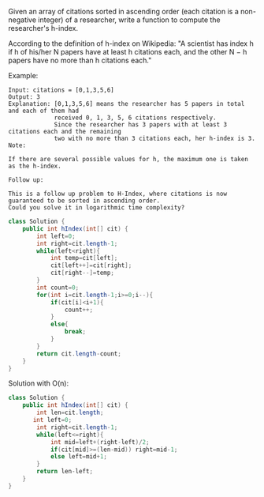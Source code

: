 Given an array of citations sorted in ascending order (each citation is a non-negative integer) of a researcher, write a function to compute the researcher's h-index.

According to the definition of h-index on Wikipedia: "A scientist has index h if h of his/her N papers have at least h citations each, and the other N − h papers have no more than h citations each."

Example:
```
Input: citations = [0,1,3,5,6]
Output: 3 
Explanation: [0,1,3,5,6] means the researcher has 5 papers in total and each of them had 
             received 0, 1, 3, 5, 6 citations respectively. 
             Since the researcher has 3 papers with at least 3 citations each and the remaining 
             two with no more than 3 citations each, her h-index is 3.
Note:

If there are several possible values for h, the maximum one is taken as the h-index.

Follow up:

This is a follow up problem to H-Index, where citations is now guaranteed to be sorted in ascending order.
Could you solve it in logarithmic time complexity?
```
```java
class Solution {
    public int hIndex(int[] cit) {
        int left=0;
        int right=cit.length-1;
        while(left<right){
            int temp=cit[left];
            cit[left++]=cit[right];
            cit[right--]=temp;
        }
        int count=0;
        for(int i=cit.length-1;i>=0;i--){
            if(cit[i]<i+1){
                count++;
            }
            else{
                break;
            }
        }
        return cit.length-count;
    }
}
```


Solution with O(n):
```java
class Solution {
    public int hIndex(int[] cit) {
        int len=cit.length;
       int left=0;
        int right=cit.length-1;
        while(left<=right){
            int mid=left+(right-left)/2;
            if(cit[mid]>=(len-mid)) right=mid-1;
            else left=mid+1;
        }
        return len-left;
    }
}
```
